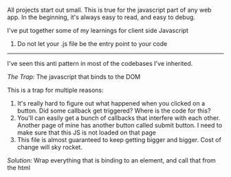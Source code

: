 All projects start out small. This is true for the javascript part of any web app. In the beginning, it's always easy to read, and easy to debug.

I've put together some of my learnings for client side Javascript

1. Do not let your .js file be the entry point to your code
-----------------------------------------------------------
I've seen this anti pattern in most of the codebases I've inherited.

*The Trap:*
The javascript that binds to the DOM
<script src="https://gist.github.com/3023040.js?file=trap1.js"></script>

This is a trap for multiple reasons:

1. It's really hard to figure out what happened when you clicked on a button. Did some callback get triggered? Where is the code for this?
2. You'll can easily get a bunch of callbacks that interfere with each other. Another page of mine has another button called submit button. I need to make sure that this JS is not loaded on that page
3. This file is almost guaranteed to keep getting bigger and bigger. Cost of change will sky rocket.

*Solution:*
Wrap everything that is binding to an element, and call that from the html
<script src="https://gist.github.com/3023040.js?file=solution1.js"></script>
<script src="https://gist.github.com/3023040.js?file=solution1.html"></script>